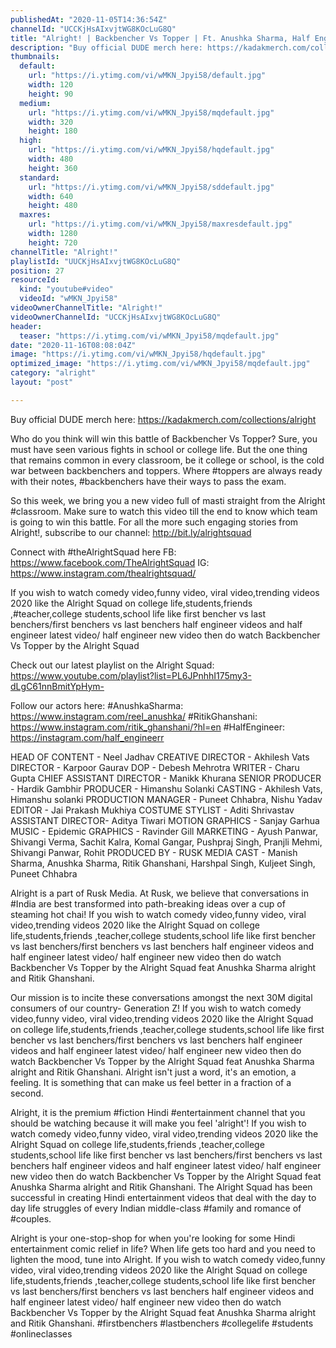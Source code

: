```yaml
---
publishedAt: "2020-11-05T14:36:54Z"
channelId: "UCCKjHsAIxvjtWG8KOcLuG8Q"
title: "Alright! | Backbencher Vs Topper | Ft. Anushka Sharma, Half Engineer & Ritik Ghanshani"
description: "Buy official DUDE merch here: https://kadakmerch.com/collections/alright\n\nWho do you think will win this battle of Backbencher Vs Topper? Sure, you must have seen various fights in school or college life. But the one thing that remains common in every classroom, be it college or school, is the cold war between backbenchers and toppers. Where #toppers are always ready with their notes, #backbenchers have their ways to pass the exam. \n\nSo this week, we bring you a new video full of masti straight from the Alright #classroom. Make sure to watch this video till the end to know which team is going to win this battle. For all the more such engaging stories from Alright!, subscribe to our channel: http://bit.ly/alrightsquad\n\nConnect with #theAlrightSquad here\nFB: https://www.facebook.com/TheAlrightSquad\nIG: https://www.instagram.com/thealrightsquad/\n\nIf you wish to watch comedy video,funny video, viral video,trending videos 2020 like the Alright Squad on college life,students,friends ,#teacher,college students,school life like first bencher vs last benchers/first benchers vs last benchers half engineer videos and half engineer latest video/ half engineer new video then do watch Backbencher Vs Topper by the Alright Squad \n\nCheck out our latest playlist on the Alright Squad: https://www.youtube.com/playlist?list=PL6JPnhhI175my3-dLgC61nnBmitYpHym-\n\nFollow our actors here:\n#AnushkaSharma: https://www.instagram.com/reel_anushka/\n#RitikGhanshani: https://www.instagram.com/ritik_ghanshani/?hl=en\n#HalfEngineer: https://instagram.com/half_engineerr \n\nHEAD OF CONTENT - Neel Jadhav\nCREATIVE DIRECTOR - Akhilesh Vats\nDIRECTOR - Karpoor Gaurav\nDOP - Debesh Mehrotra\nWRITER - Charu Gupta\nCHIEF ASSISTANT DIRECTOR - Manikk Khurana\nSENIOR PRODUCER - Hardik Gambhir\nPRODUCER - Himanshu Solanki\nCASTING - Akhilesh Vats, Himanshu solanki\nPRODUCTION MANAGER - Puneet Chhabra, Nishu Yadav\nEDITOR - Jai Prakash Mukhiya\nCOSTUME STYLIST - Aditi Shrivastav\nASSISTANT DIRECTOR- Aditya Tiwari\nMOTION GRAPHICS - Sanjay Garhua\nMUSIC - Epidemic\nGRAPHICS - Ravinder Gill\nMARKETING - Ayush Panwar, Shivangi Verma, Sachit Kalra, Komal Gangar, Pushpraj Singh, Pranjli Mehmi,\nShivangi Panwar, Rohit\nPRODUCED BY - RUSK MEDIA\nCAST - Manish Sharma, Anushka Sharma, Ritik Ghanshani, Harshpal Singh, Kuljeet Singh, Puneet\nChhabra\r\n\nAlright is a part of Rusk Media. At Rusk, we believe that conversations in #India are best transformed into path-breaking ideas over a cup of steaming hot chai! If you wish to watch comedy video,funny video, viral video,trending videos 2020 like the Alright Squad on college life,students,friends ,teacher,college students,school life like first bencher vs last benchers/first benchers vs last benchers half engineer videos and half engineer latest video/ half engineer new video then do watch Backbencher Vs Topper by the Alright Squad feat Anushka Sharma alright and Ritik Ghanshani. \n\nOur mission is to incite these conversations amongst the next 30M digital consumers of our country- Generation Z! If you wish to watch comedy video,funny video, viral video,trending videos 2020 like the Alright Squad on college life,students,friends ,teacher,college students,school life like first bencher vs last benchers/first benchers vs last benchers half engineer videos and half engineer latest video/ half engineer new video then do watch Backbencher Vs Topper by the Alright Squad feat Anushka Sharma alright and Ritik Ghanshani. Alright isn't just a word, it's an emotion, a feeling. It is something that can make us feel better in a fraction of a second.\n\nAlright, it is the premium #fiction Hindi #entertainment channel that you should be watching because it will make you feel 'alright'! If you wish to watch comedy video,funny video, viral video,trending videos 2020 like the Alright Squad on college life,students,friends ,teacher,college students,school life like first bencher vs last benchers/first benchers vs last benchers half engineer videos and half engineer latest video/ half engineer new video then do watch Backbencher Vs Topper by the Alright Squad feat Anushka Sharma alright and Ritik Ghanshani. The Alright Squad has been successful in creating Hindi entertainment videos that deal with the day to day life struggles of every Indian middle-class #family and romance of #couples.\n\nAlright is your one-stop-shop for when you're looking for some Hindi entertainment comic relief in life? When life gets too hard and you need to lighten the mood, tune into Alright. If you wish to watch comedy video,funny video, viral video,trending videos 2020 like the Alright Squad on college life,students,friends ,teacher,college students,school life like first bencher vs last benchers/first benchers vs last benchers half engineer videos and half engineer latest video/ half engineer new video then do watch Backbencher Vs Topper by the Alright Squad feat Anushka Sharma alright and Ritik Ghanshani. #firstbenchers #lastbenchers #collegelife #students #onlineclasses"
thumbnails:
  default:
    url: "https://i.ytimg.com/vi/wMKN_Jpyi58/default.jpg"
    width: 120
    height: 90
  medium:
    url: "https://i.ytimg.com/vi/wMKN_Jpyi58/mqdefault.jpg"
    width: 320
    height: 180
  high:
    url: "https://i.ytimg.com/vi/wMKN_Jpyi58/hqdefault.jpg"
    width: 480
    height: 360
  standard:
    url: "https://i.ytimg.com/vi/wMKN_Jpyi58/sddefault.jpg"
    width: 640
    height: 480
  maxres:
    url: "https://i.ytimg.com/vi/wMKN_Jpyi58/maxresdefault.jpg"
    width: 1280
    height: 720
channelTitle: "Alright!"
playlistId: "UUCKjHsAIxvjtWG8KOcLuG8Q"
position: 27
resourceId:
  kind: "youtube#video"
  videoId: "wMKN_Jpyi58"
videoOwnerChannelTitle: "Alright!"
videoOwnerChannelId: "UCCKjHsAIxvjtWG8KOcLuG8Q"
header:
  teaser: "https://i.ytimg.com/vi/wMKN_Jpyi58/mqdefault.jpg"
date: "2020-11-16T08:08:04Z"
image: "https://i.ytimg.com/vi/wMKN_Jpyi58/hqdefault.jpg"
optimized_image: "https://i.ytimg.com/vi/wMKN_Jpyi58/mqdefault.jpg"
category: "alright"
layout: "post"

---
```

Buy official DUDE merch here: https://kadakmerch.com/collections/alright

Who do you think will win this battle of Backbencher Vs Topper? Sure, you must have seen various fights in school or college life. But the one thing that remains common in every classroom, be it college or school, is the cold war between backbenchers and toppers. Where #toppers are always ready with their notes, #backbenchers have their ways to pass the exam. 

So this week, we bring you a new video full of masti straight from the Alright #classroom. Make sure to watch this video till the end to know which team is going to win this battle. For all the more such engaging stories from Alright!, subscribe to our channel: http://bit.ly/alrightsquad

Connect with #theAlrightSquad here
FB: https://www.facebook.com/TheAlrightSquad
IG: https://www.instagram.com/thealrightsquad/

If you wish to watch comedy video,funny video, viral video,trending videos 2020 like the Alright Squad on college life,students,friends ,#teacher,college students,school life like first bencher vs last benchers/first benchers vs last benchers half engineer videos and half engineer latest video/ half engineer new video then do watch Backbencher Vs Topper by the Alright Squad 

Check out our latest playlist on the Alright Squad: https://www.youtube.com/playlist?list=PL6JPnhhI175my3-dLgC61nnBmitYpHym-

Follow our actors here:
#AnushkaSharma: https://www.instagram.com/reel_anushka/
#RitikGhanshani: https://www.instagram.com/ritik_ghanshani/?hl=en
#HalfEngineer: https://instagram.com/half_engineerr 

HEAD OF CONTENT - Neel Jadhav
CREATIVE DIRECTOR - Akhilesh Vats
DIRECTOR - Karpoor Gaurav
DOP - Debesh Mehrotra
WRITER - Charu Gupta
CHIEF ASSISTANT DIRECTOR - Manikk Khurana
SENIOR PRODUCER - Hardik Gambhir
PRODUCER - Himanshu Solanki
CASTING - Akhilesh Vats, Himanshu solanki
PRODUCTION MANAGER - Puneet Chhabra, Nishu Yadav
EDITOR - Jai Prakash Mukhiya
COSTUME STYLIST - Aditi Shrivastav
ASSISTANT DIRECTOR- Aditya Tiwari
MOTION GRAPHICS - Sanjay Garhua
MUSIC - Epidemic
GRAPHICS - Ravinder Gill
MARKETING - Ayush Panwar, Shivangi Verma, Sachit Kalra, Komal Gangar, Pushpraj Singh, Pranjli Mehmi,
Shivangi Panwar, Rohit
PRODUCED BY - RUSK MEDIA
CAST - Manish Sharma, Anushka Sharma, Ritik Ghanshani, Harshpal Singh, Kuljeet Singh, Puneet
Chhabra

Alright is a part of Rusk Media. At Rusk, we believe that conversations in #India are best transformed into path-breaking ideas over a cup of steaming hot chai! If you wish to watch comedy video,funny video, viral video,trending videos 2020 like the Alright Squad on college life,students,friends ,teacher,college students,school life like first bencher vs last benchers/first benchers vs last benchers half engineer videos and half engineer latest video/ half engineer new video then do watch Backbencher Vs Topper by the Alright Squad feat Anushka Sharma alright and Ritik Ghanshani. 

Our mission is to incite these conversations amongst the next 30M digital consumers of our country- Generation Z! If you wish to watch comedy video,funny video, viral video,trending videos 2020 like the Alright Squad on college life,students,friends ,teacher,college students,school life like first bencher vs last benchers/first benchers vs last benchers half engineer videos and half engineer latest video/ half engineer new video then do watch Backbencher Vs Topper by the Alright Squad feat Anushka Sharma alright and Ritik Ghanshani. Alright isn't just a word, it's an emotion, a feeling. It is something that can make us feel better in a fraction of a second.

Alright, it is the premium #fiction Hindi #entertainment channel that you should be watching because it will make you feel 'alright'! If you wish to watch comedy video,funny video, viral video,trending videos 2020 like the Alright Squad on college life,students,friends ,teacher,college students,school life like first bencher vs last benchers/first benchers vs last benchers half engineer videos and half engineer latest video/ half engineer new video then do watch Backbencher Vs Topper by the Alright Squad feat Anushka Sharma alright and Ritik Ghanshani. The Alright Squad has been successful in creating Hindi entertainment videos that deal with the day to day life struggles of every Indian middle-class #family and romance of #couples.

Alright is your one-stop-shop for when you're looking for some Hindi entertainment comic relief in life? When life gets too hard and you need to lighten the mood, tune into Alright. If you wish to watch comedy video,funny video, viral video,trending videos 2020 like the Alright Squad on college life,students,friends ,teacher,college students,school life like first bencher vs last benchers/first benchers vs last benchers half engineer videos and half engineer latest video/ half engineer new video then do watch Backbencher Vs Topper by the Alright Squad feat Anushka Sharma alright and Ritik Ghanshani. #firstbenchers #lastbenchers #collegelife #students #onlineclasses